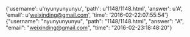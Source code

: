 {'username': u'nyunyunyunyu', 'path': u'1148/1148.html', 'answer': u'A', 'email': u'weixinding@gmail.com', 'time': '2016-02-22:07:55:54'}
{"username": "nyunyunyunyu", "path": "1148/1148.html", "answer": "A", "email": "weixinding@gmail.com", "time": "2016-02-23:18:48:20"}
